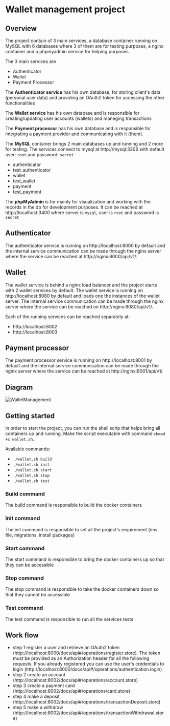# Wallet management project

## Overview
The project contain of 3 main services, a database container running on MySQL with 6 databases where 3 of them are for testing purposes, a nginx container and a phpmyadmin service for helping purposes.

The 3 main services are
 - Authenticator
 - Wallet
 - Payment Processor

The **Authenticator service** has his own database, for storing client's data (personal user data) and providing an OAuth2 token for accessing the other functionalities

The **Wallet service** has his own database and is responsible for creating/updating user accounts (wallets) and maneging transactions

The **Payment processor** has his own database and is responsible for integrating a payment provider and communicating with it (them).

The **MySQL** container brings 2 main databases up and running and 2 more for testing. The services connect to mysql at http://mysql:3306 with default user: `root` and password: `secret`
- authenticator
- test_authenticator
- wallet
- test_wallet
- payment
- test_payment

The **phpMyAdmin** is for mainly for visualization and working with the records in the db for development purposes. It can be reached at http://localhost:3400 where server is `mysql`, user is `root` and password is `secret`

## Authenticator
The authenticator service is running on http://localhost:8000 by default and the internal service communication can be made through the nginx server where the service can be reached at http://nginx:8000/api/v1/.

## Wallet
The wallet service is behind a nginx load balancer and the project starts with 2 wallet services by default. 
The wallet service is running on http://localhost:8080 by default and loads one the instances of the wallet server.
The internal service communication can be made through the nginx server where the service can be reached on http://nginx:8080/api/v1/.

Each of the running services can be reached separately at:
 - http://localhost:8002
 - http://localhost:8003

## Payment processor
The payment processor service is running on http://localhost:8001 by default and the internal service communication can be made through the nginx server where the service can be reached at http://nginx:8001/api/v1/

## Diagram

![WalletManagement](https://github.com/adrian-bg/remix/assets/17720228/cf5b87af-42b9-4407-8b1a-178cf483221a)


## Getting started

In order to start the project, you can run the shell scrip that helps bring all containers up and running.
Make the script executable with command `chmod +x wallet.sh`.

Available commands:
 - `./wallet.sh build`
- `./wallet.sh init`
- `./wallet.sh start`
- `./wallet.sh stop`
- `./wallet.sh test`

### Build command

The build command is responsible to build the docker containers

### Init command

The init command is responsible to set all the project's requirement (env file, migrations, install packages)

### Start command

The start command is responsible to bring the docker containers up so that they can be accessible

### Stop command

The stop command is responsible to take the docker containers down so that they cannot be accessible

### Test command

The test command is responsible to run all the services tests

## Work flow

 - step 1 register a user and retrieve an OAuth2 token (http://localhost:8000/docs/api#/operations/register.store). 
The token must be provided as an Authorization header for all the following requests. 
If you already registered you can use the user's credentials to login (http://localhost:8000/docs/api#/operations/authentication.login)
 - step 2 create an account (http://localhost:8002/docs/api#/operations/account.store)
 - step 3 create a payment card (http://localhost:8002/docs/api#/operations/card.store)
 - step 4 make a deposit (http://localhost:8002/docs/api#/operations/transactionDeposit.store)
 - step 5 make a withdraw (http://localhost:8002/docs/api#/operations/transactionWithdrawal.store)

